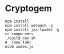 # Cryptogem

    npm install
    npm install webpack -g
    npm install jsx-loader -g
    cd components
    ./build_dev.sh
    #  (new tab)
    node index.js

